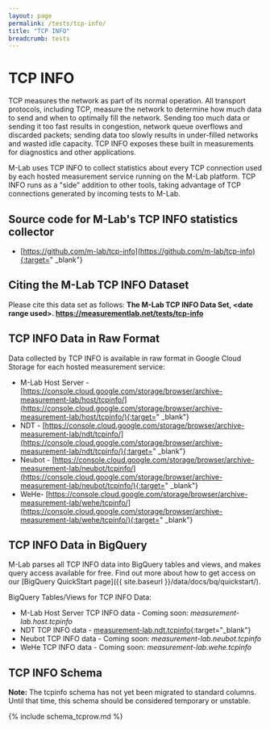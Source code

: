 ```yaml
---
layout: page
permalink: /tests/tcp-info/
title: "TCP INFO"
breadcrumb: tests
---
```


# TCP INFO

TCP measures the network as part of its normal operation. All transport protocols, including TCP, measure the network to determine how much data to send and when to optimally fill the network. Sending too much data or sending it too fast results in congestion, network queue overflows and discarded packets; sending data too slowly results in under-filled networks and wasted idle capacity. TCP INFO exposes these built in measurements for diagnostics and other applications.

M-Lab uses TCP INFO to collect statistics about every TCP connection used by each hosted measurement service running on the M-Lab platform. TCP INFO runs as a "side" addition to other tools, taking advantage of TCP connections generated by incoming tests to M-Lab.

## Source code for M-Lab's TCP INFO statistics collector

* [https://github.com/m-lab/tcp-info](https://github.com/m-lab/tcp-info){:target="
_blank"}

## Citing the M-Lab TCP INFO Dataset

Please cite this data set as follows: **The M-Lab TCP INFO Data Set, &lt;date range used&gt;. https://measurementlab.net/tests/tcp-info**

## TCP INFO Data in Raw Format

Data collected by TCP INFO is available in raw format in Google Cloud Storage for each hosted measurement service:

* M-Lab Host Server - [https://console.cloud.google.com/storage/browser/archive-measurement-lab/host/tcpinfo/](https://console.cloud.google.com/storage/browser/archive-measurement-lab/host/tcpinfo/){:target="
_blank"}
* NDT - [https://console.cloud.google.com/storage/browser/archive-measurement-lab/ndt/tcpinfo/](https://console.cloud.google.com/storage/browser/archive-measurement-lab/ndt/tcpinfo/){:target="
_blank"}
* Neubot - [https://console.cloud.google.com/storage/browser/archive-measurement-lab/neubot/tcpinfo/](https://console.cloud.google.com/storage/browser/archive-measurement-lab/neubot/tcpinfo/){:target="
_blank"}
* WeHe- [https://console.cloud.google.com/storage/browser/archive-measurement-lab/wehe/tcpinfo/](https://console.cloud.google.com/storage/browser/archive-measurement-lab/wehe/tcpinfo/){:target="
_blank"}

## TCP INFO Data in BigQuery

M-Lab parses all TCP INFO data into BigQuery tables and views, and makes query access available for free. Find out more about how to get access on our [BigQuery QuickStart page]({{ site.baseurl }}/data/docs/bq/quickstart/).

BigQuery Tables/Views for TCP INFO Data:

* M-Lab Host Server TCP INFO data - Coming soon: _measurement-lab.host.tcpinfo_
* NDT TCP INFO data - [measurement-lab.ndt.tcpinfo](https://console.cloud.google.com/bigquery&folder&p=measurement-lab&d=ndt&t=tcpinfo&page=table){:target="_blank"}
* Neubot TCP INFO data - Coming soon: _measurement-lab.neubot.tcpinfo_
* WeHe TCP INFO data - Coming soon: _measurement-lab.wehe.tcpinfo_

## TCP INFO Schema

**Note:** The tcpinfo schema has not yet been migrated to standard columns. Until that time, this schema should be considered temporary or unstable.

<div class="table-responsive" markdown="1">
{% include schema_tcprow.md %}
</div>
